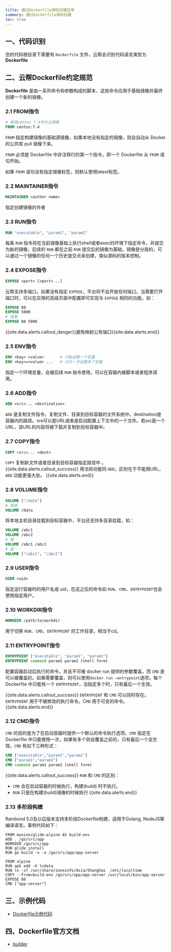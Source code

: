 ```yaml
---
title: 通过Dockerfile源码创建应用
summary: 通过Dockerfile源码创建
toc: true
---
```


## 一、代码识别

您的代码根目录下需要有 `Dockerfile` 文件，云帮会识别代码语言类型为**Dockerfile**

## 二、云帮Dockerfile约定规范

**Dockerfile** 是由一系列命令和参数构成的脚本，这些命令应用于基础镜像并最终创建一个新的镜像。

### 2.1 FROM指令

```dockerfile
# 使用centos 7.4作为父镜像
FROM centos:7.4
```

`FROM` 指定构建镜像的基础源镜像，如果本地没有指定的镜像，则会自动从 Docker 的公共库 pull 镜像下来。

`FROM` 必须是 Dockerfile 中非注释行的第一个指令，即一个 Dockerfile 从 `FROM` 语句开始。

如果 `FROM` 语句没有指定镜像标签，则默认使用latest标签。

### 2.2 MAINTAINER指令

```dockerfile
MAINTAINER <author name>
```

指定创建镜像的作者

### 2.3 RUN指令

```dockerfile
RUN "executable", "param1", "param2"
```

每条 `RUN` 指令将在当前镜像基础上执行shell或者exec的环境下指定命令，并提交为新的镜像，后续的 `RUN` 都在之前 `RUN` 提交后的镜像为基础，镜像是分层的，可以通过一个镜像的任何一个历史提交点来创建，类似源码的版本控制。



### 2.4 EXPOSE指令

```dockerfile
EXPOSE <port> [<port>...]
```

云帮支持多端口，如果没有指定 `EXPOSE`，平台将不会开放任何端口。当需要打开端口时，可以在应用的高级页面中配置即可实现与 `EXPOSE` 相同的功能，如：

```dockerfile
EXPOSE 80
EXPOSE 5000
# 或者
EXPOSE 80 5000
```

{{site.data.alerts.callout_danger}}避免映射公有端口{{site.data.alerts.end}}

### 2.5 ENV指令

```dockerfile
ENV <key> <value>       # 只能设置一个变量
ENV <key>=<value> ...   # 允许一次设置多个变量
```

指定一个环境变量，会被后续 `RUN` 指令使用，可以在容器内被脚本或者程序调用。

### 2.6 ADD指令

```dockerfile
ADD <src>... <destination>
```

`ADD` 是复制文件指令，复制文件、目录到目标容器的文件系统中。destination是容器内的路径。sre可以是URL或者是启动配置上下文中的一个文件。若src是一个URL，该URL的内容将被下载并复制到目标容器中。

### 2.7 COPY指令

```dockerfile
COPY <src>... <dest>
```

`COPY` 复制新文件或者目录到目标容器指定路径中 。
{{site.data.alerts.callout_success}}
用法和功能同 `ADD`，区别在于不能用URL，`ADD` 功能更强大些。
{{site.data.alerts.end}}

### 2.8 VOLUME指令

```dockerfile
VOLUME ["/data"]
# 或者
VOLUME /data
```

  将本地主机目录挂载到目标容器中，平台还支持多目录挂载，如：

```dockerfile
VOLUME /abc1
VOLUME /abc2
# 或
VOLUME /abc1 /abc2
# 或
VOLUME ["/abc1", "/abc2"]
```

### 2.9 USER指令

```dockerfile
USER <uid>
```
指定运行容器时的用户名或 uid，在这之后的命令如 `RUN`、`CMD`、`ENTRYPOINT`也会使用指定用户。

### 2.10 WORKDIR指令

```dockerfile
WORKDIR /path/to/workdir
```

用于切换 `RUN`、`CMD`、`ENTRYPOINT` 的工作目录，相当于cd。


### 2.11 ENTRYPOINT指令

```dockerfile
ENTRYPOINT ["executable", "param1", "param2"]
ENTRYPOINT command param1 param2 (shell form)
```

配置容器启动后执行的命令，并且不可被 docker run 提供的参数覆盖，而 `CMD` 是可以被覆盖的。如果需要覆盖，则可以使用`docker run —entrypoint`选项。每个 Dockerfile 中只能有一个 `ENTRYPOINT`，当指定多个时，只有最后一个生效。

{{site.data.alerts.callout_success}}
`ENTRYPOINT` 和 `CMD` 可以同时存在。`ENTRYPOINT` 用于不被修改的执行命令。C`MD` 用于可变的命令。{{site.data.alerts.end}}

### 2.12 CMD指令

`CMD` 的目的是为了在启动容器时提供一个默认的命令执行选项。`CMD` 指定在 Dockerfile 中只能使用一次，如果有多个则会覆盖之前的，只有最后一个会生效。`CMD` 有如下三种形式：

```dockerfile
CMD ["executable","param1","param2"]
CMD ["param1","param2"]
CMD command param1 param2 (shell form)
```

{{site.data.alerts.callout_success}}
`RUN` 和 `CMD` 的区别：

- `CMD` 会在启动容器的时候执行，构建(build) 时不执行。
- `RUN` 只是在构建(build)镜像的时候执行
  {{site.data.alerts.end}}

### 2.13 多阶段构建

Rainbond 5.0及以后版本支持多阶段Dockerfile构建，适用于Golang, NodeJS等编译语言。事例代码如下：

```
FROM muninn/glide:alpine AS build-env
ADD . /go/src/app
WORKDIR /go/src/app
RUN glide install
RUN go build -v -o /go/src/app/app-server

FROM alpine
RUN apk add -U tzdata
RUN ln -sf /usr/share/zoneinfo/Asia/Shanghai  /etc/localtime
COPY --from=build-env /go/src/app/app-server /usr/local/bin/app-server
EXPOSE 80
CMD ["app-server"]
```

## 三、示例代码

- [Dockerfile示例代码](https://github.com/goodrain/dockerfile-demo.git)

## 四、Dockerfile官方文档

- [builder](https://docs.docker.com/reference/builder/)